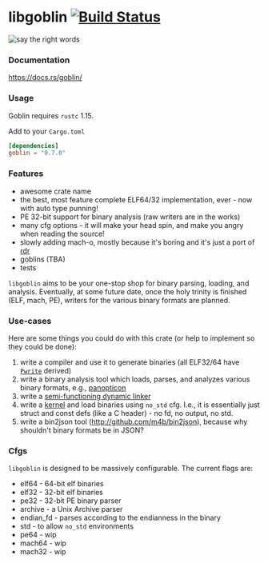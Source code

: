 # libgoblin [![Build Status](https://travis-ci.org/m4b/goblin.svg?branch=master)](https://travis-ci.org/m4b/goblin)

![say the right words](https://s-media-cache-ak0.pinimg.com/736x/1b/6a/aa/1b6aaa2bae005e2fed84b1a7c32ecb1b.jpg)

### Documentation

https://docs.rs/goblin/

### Usage

Goblin requires `rustc` 1.15.

Add to your `Cargo.toml`

```toml
[dependencies]
goblin = "0.7.0"
```

### Features

* awesome crate name
* the best, most feature complete ELF64/32 implementation, ever - now with auto type punning!
* PE 32-bit support for binary analysis (raw writers are in the works)
* many cfg options - it will make your head spin, and make you angry when reading the source!
* slowly adding mach-o, mostly because it's boring and it's just a port of [rdr](http://github.com/m4b/rdr)
* goblins (TBA)
* tests

`libgoblin` aims to be your one-stop shop for binary parsing, loading,
and analysis.  Eventually, at some future date, once the holy trinity
is finished (ELF, mach, PE), writers for the various binary
formats are planned.

### Use-cases

Here are some things you could do with this crate (or help to implement so they could be done):

1. write a compiler and use it to generate binaries (all ELF32/64 have [`Pwrite`](https://github.com/m4b/scroll) derived)
2. write a binary analysis tool which loads, parses, and analyzes various binary formats, e.g., [panopticon](https://github.com/das-labor/panopticon)
3. write a [semi-functioning dynamic linker](http://github.com/m4b/dryad)
4. write a [kernel](https://github.com/redox-os/redox) and load binaries using `no_std` cfg. I.e., it is essentially just struct and const defs (like a C header) - no fd, no output, no std.
5. write a bin2json tool (http://github.com/m4b/bin2json), because why shouldn't binary formats be in JSON?

### Cfgs

`libgoblin` is designed to be massively configurable. The current flags are:

* elf64 - 64-bit elf binaries
* elf32 - 32-bit elf binaries
* pe32 - 32-bit PE binary parser
* archive - a Unix Archive parser
* endian_fd - parses according to the endianness in the binary
* std - to allow `no_std` environments
* pe64 - wip
* mach64 - wip
* mach32 - wip
